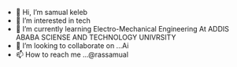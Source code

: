- 👋 Hi, I’m samual keleb
- 👀 I’m interested in tech 
- 🌱 I’m currently learning Electro-Mechanical Engineering At ADDIS ABABA SCIENSE AND TECHNOLOGY UNIVRSITY
- 💞️ I’m looking to collaborate on ...Ai 
- 📫 How to reach me ...@rassamual 

<!---
sam-kelebu/sam-kelebu is a ✨ special ✨ repository because its `README.md` (this file) appears on your GitHub profile.
You can click the Preview link to take a look at your changes.
--->
